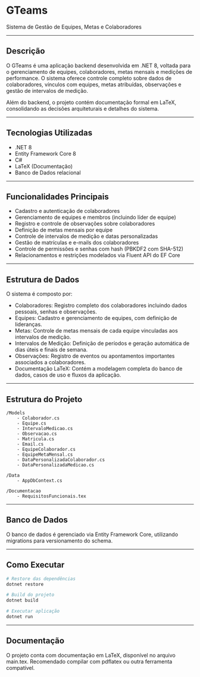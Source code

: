 # GTeams

Sistema de Gestão de Equipes, Metas e Colaboradores

---

## Descrição

O GTeams é uma aplicação backend desenvolvida em .NET 8, voltada para o gerenciamento de equipes, colaboradores, metas mensais e medições de performance. O sistema oferece controle completo sobre dados de colaboradores, vínculos com equipes, metas atribuídas, observações e gestão de intervalos de medição.

Além do backend, o projeto contém documentação formal em LaTeX, consolidando as decisões arquiteturais e detalhes do sistema.

---

## Tecnologias Utilizadas

- .NET 8
- Entity Framework Core 8
- C#
- LaTeX (Documentação)
- Banco de Dados relacional

---

## Funcionalidades Principais

- Cadastro e autenticação de colaboradores
- Gerenciamento de equipes e membros (incluindo líder de equipe)
- Registro e controle de observações sobre colaboradores
- Definição de metas mensais por equipe
- Controle de intervalos de medição e datas personalizadas
- Gestão de matrículas e e-mails dos colaboradores
- Controle de permissões e senhas com hash (PBKDF2 com SHA-512)
- Relacionamentos e restrições modelados via Fluent API do EF Core

---

## Estrutura de Dados

O sistema é composto por:

- Colaboradores: Registro completo dos colaboradores incluindo dados pessoais, senhas e observações.
- Equipes: Cadastro e gerenciamento de equipes, com definição de lideranças.
- Metas: Controle de metas mensais de cada equipe vinculadas aos intervalos de medição.
- Intervalos de Medição: Definição de períodos e geração automática de dias úteis e finais de semana.
- Observações: Registro de eventos ou apontamentos importantes associados a colaboradores.
- Documentação LaTeX: Contém a modelagem completa do banco de dados, casos de uso e fluxos da aplicação.

---

## Estrutura do Projeto

```
/Models
    - Colaborador.cs
    - Equipe.cs
    - IntervaloMedicao.cs
    - Observacao.cs
    - Matricula.cs
    - Email.cs
    - EquipeColaborador.cs
    - EquipeMetaMensal.cs
    - DataPersonalizadaColaborador.cs
    - DataPersonalizadaMedicao.cs

/Data
    - AppDbContext.cs

/Documentacao
    - RequisitosFuncionais.tex
```

---

## Banco de Dados

O banco de dados é gerenciado via Entity Framework Core, utilizando migrations para versionamento do schema.

---

## Como Executar

```bash
# Restore das dependências
dotnet restore

# Build do projeto
dotnet build

# Executar aplicação
dotnet run
```

---

## Documentação

O projeto conta com documentação em LaTeX, disponível no arquivo main.tex. Recomendado compilar com pdflatex ou outra ferramenta compatível.
